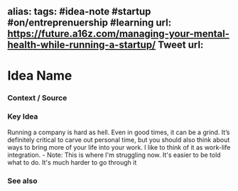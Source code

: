 alias: 
tags: #idea-note #startup #on/entreprenuership #learning 
url: https://future.a16z.com/managing-your-mental-health-while-running-a-startup/
Tweet url: 
---
# Idea Name

### Context / Source


### Key Idea

Running a company is hard as hell. Even in good times, it can be a grind. It’s definitely critical to carve out personal time, but you should also think about ways to bring more of your life into your work. I like to think of it as work-life integration.
    - Note: This is where I'm struggling now. It's easier to be told what to do. It's much harder to go through it

### See also
